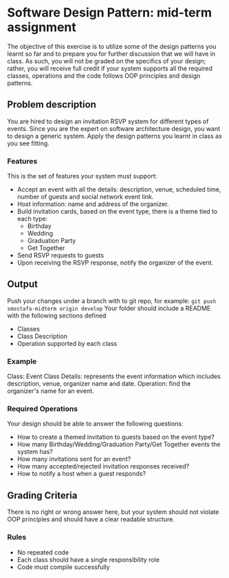 # Software Design Pattern: mid-term assignment 

The objective of this exercise is to utilize some of the design patterns you learnt so far and to prepare you for further discussion that we will have in class. 
As such, you will not be graded on the specifics of your design; rather, you will receive full credit if your system supports all the required classes, operations and the code follows OOP principles and design patterns.

## Problem description
You are hired to design an invitation RSVP system for different types of events. Since you are the expert on software architecture design, you want to design a generic system.
Apply the design patterns you learnt in class as you see fitting.

### Features
This is the set of features your system must support:
* Accept an event with all the details: description, venue, scheduled time, number of guests and social network event link.
* Host information: name and address of the organizer.
* Build invitation cards, based on the event type, there is a theme tied to each type:
    * Birthday
    * Wedding
    * Graduation Party
    * Get Together
* Send RSVP requests to guests
* Upon receiving the RSVP response, notify the organizer of the event.

## Output
Push your changes under a branch with <your name-midterm> to git repo, for example:
`git push smostafa-midterm origin develop` 
Your folder should include a README with the following sections defined
* Classes
* Class Description
* Operation supported by each class

### Example
Class: Event
Class Details: represents the event information which includes description, venue, organizer name and date.
Operation: find the organizer's name for an event.

### Required Operations
Your design should be able to answer the following questions:
* How to create a themed invitation to guests based on the event type?
* How many Birthday/Wedding/Graduation Party/Get Together events the system has?
* How many invitations sent for an event?
* How many accepted/rejected invitation responses received?
* How to notify a host when a guest responds?

## Grading Criteria 
There is no right or wrong answer here, but your system should not violate OOP principles and should have a clear readable structure.

### Rules
* No repeated code
* Each class should have a single responsibility role
* Code must compile successfully 

